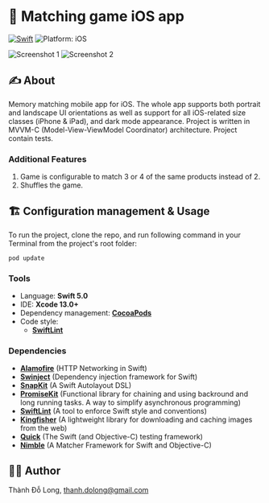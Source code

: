 # 🥇 Matching game  iOS app
[![Swift](https://img.shields.io/badge/Swift-5.0-orange.svg?style=flat)](https://developer.apple.com/swift/) ![Platform: iOS](https://img.shields.io/badge/Deploynment%20Target-iOS%2013.0+-lightgrey.svg)

![Screenshot 1](https://i.imgur.com/VNGor6E.png)
![Screenshot 2](https://i.imgur.com/jbC9UQp.png)

## ✍️ About
Memory matching mobile app for iOS. The whole app supports both portrait and landscape UI orientations as well as support for all iOS-related size classes (iPhone & iPad), and dark mode appearance. Project is written in MVVM-C (Model-View-ViewModel Coordinator) architecture.  Project contain tests.

### Additional Features
1) Game is configurable to match 3 or 4 of the same products instead of 2.
2) Shuffles the game.

## 🏗 Configuration management & Usage
To run the project, clone the repo,  and run following command in your Terminal from the project's root folder:

```shell
pod update
```

### Tools

- Language: **Swift 5.0**
- IDE: **Xcode 13.0+**
- Dependency management: **[CocoaPods](https://cocoapods.org)**
- Code style:
	- **[SwiftLint](https://github.com/realm/SwiftLint)**

### Dependencies

- **[Alamofire](https://github.com/Alamofire/Alamofire)** (HTTP Networking in Swift)
- **[Swinject](https://github.com/Swinject/Swinjectt)** (Dependency injection framework for Swift)
- **[SnapKit](https://github.com/SnapKit/SnapKit)** (A Swift Autolayout DSL)
- **[PromiseKit](https://github.com/mxcl/PromiseKit)** (Functional library for chaining and using backround and long running tasks. A way to simplify asynchronous programming)
- **[SwiftLint](https://github.com/realm/SwiftLint)** (A tool to enforce Swift style and conventions)
- **[Kingfisher](https://github.com/onevcat/Kingfisher)** (A lightweight library for downloading and caching images from the web)
- **[Quick](https://github.com/Quick/Quick)** (The Swift (and Objective-C) testing framework)
- **[Nimble](https://github.com/Quick/Nimble)** (A Matcher Framework for Swift and Objective-C)

## 👨‍💻 Author

Thành Đỗ Long, thanh.dolong@gmail.com
